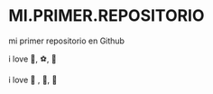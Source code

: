 # MI.PRIMER.REPOSITORIO

mi primer repositorio en Github

i love :beer:, :soccer:, :running:

i love :dog: , :mate:, :guitar:
